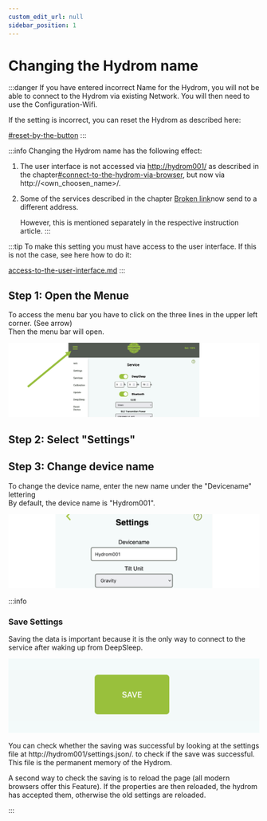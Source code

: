 ```yaml
---
custom_edit_url: null
sidebar_position: 1
---
```


# Changing the Hydrom name



:::danger
If you have entered incorrect Name for the Hydrom, you will not be able to connect to the Hydrom via existing Network. You will then need to use the Configuration-Wifi.

If the setting is incorrect, you can reset the Hydrom as described here:

[#reset-by-the-button](factory-reset.md#reset-by-the-button "mention")
:::

:::info
Changing the Hydrom name has the following effect:

1. The user interface is not accessed via [http://hydrom001/](http://hydrom001) as described in the chapter[#connect-to-the-hydrom-via-browser](../docs/Getting%20Started/establish-first-connection-to-the-hydrom/access-to-the-user-interface.mdx#connect-to-the-hydrom-via-browser "mention"), but now via http://\<own\_choosen\_name>/.
2.  Some of the services described in the chapter [Broken link](broken-reference "mention")now send to a different address.

    However, this is mentioned separately in the respective instruction article.
:::

:::tip
To make this setting you must have access to the user interface. If this is not the case, see here how to do it:

[access-to-the-user-interface.md](../docs/Getting%20Started/establish-first-connection-to-the-hydrom/access-to-the-user-interface.mdx "mention")
:::

## Step 1: Open the Menue

To access the menu bar you have to click on the three lines in the upper left corner. (See arrow)\
Then the menu bar will open.

![Open Navigation](../../docs/Pics/English_Pic5.png)

## Step 2: Select "Settings"

## Step 3: Change device name

To change the device name, enter the new name under the "Devicename" lettering  
By default, the device name is "Hydrom001".

![Changing the device name of the hydrometer](../../docs/Pics/English_Pic16.png)

:::info
### Save Settings

Saving the data is important because it is the only way to connect to the service after waking up from DeepSleep.

![Pressing the "save" button saves the settings.](../../docs/Pics/English_Pic6.png)

You can check whether the saving was successful by looking at the settings file at http://hydrom001/settings.json/. to check if the save was successful. This file is the permanent memory of the Hydrom.

A second way to check the saving is to reload the page (all modern browsers offer this Feature). If the properties are then reloaded, the hydrom has accepted them, otherwise the old settings are reloaded.

:::

